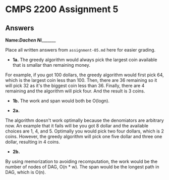 # CMPS 2200 Assignment 5
## Answers

**Name:**_________Dachen Ni________________


Place all written answers from `assignment-05.md` here for easier grading.





- **1a.**
The greedy algorithm would always pick the largest coin available that is smallar than remaining money.

For example, if you got 100 dollars, the greedy algorithm would first pick 64, which is the largest coin less than 100. Then, there are 36 remaining so it will pick 32 as it's the biggest coin less than 36. Finally, there are 4 remaining and the algorithm will pick four. And the result is 3 coins.



- **1b.**
The work and span would both be O(logn).


- **2a.**

The algorithm doesn't work optimally because the denomiators are arbitrary now.
An example that it fails will be you got 8 dollar and the available choices are 1, 4, and 5. Optimally you would pick two four dollars, which is 2 coins. However, the greedy algorithm will pick one five dollar and three one dollar, resulting in 4 coins.

- **2b.**

By using memorization to avoiding recomputation, the work would be the number of nodes of DAG, O(n * w). The span would be the longest path in DAG, which is O(n).


